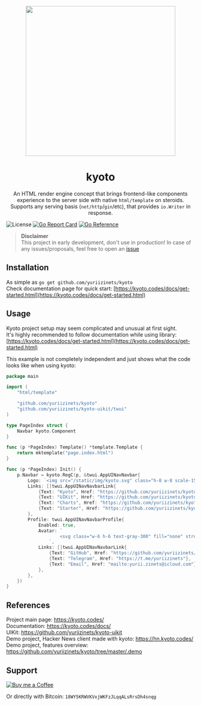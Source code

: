 
<p align="center">
    <img width="400" src="https://raw.githubusercontent.com/yuriizinets/kyoto/master/.web/docs/.vuepress/public/kyoto.svg" />
</p>

<h1 align="center">kyoto</h1>
<p align="center">
    An HTML render engine concept that brings frontend-like components experience to the server side with native <code>html/template</code> on steroids. Supports any serving basis (<code>net/http</code>/<code>gin</code>/etc), that provides <code>io.Writer</code> in response.
</p>

![License](https://img.shields.io/github/license/yuriizinets/kyoto)
[![Go Report Card](https://goreportcard.com/badge/github.com/yuriizinets/kyoto)](https://goreportcard.com/report/github.com/yuriizinets/kyoto)
[![Go Reference](https://pkg.go.dev/badge/github.com/yuriizinets/kyoto.svg)](https://pkg.go.dev/github.com/yuriizinets/kyoto)



> **Disclaimer**  
> This project in early development, don't use in production! In case of any issues/proposals, feel free to open an [issue](https://github.com/yuriizinets/kyoto/issues/new)

## Installation

As simple as `go get github.com/yuriizinets/kyoto`  
Check documentation page for quick start: [https://kyoto.codes/docs/get-started.html](https://kyoto.codes/docs/get-started.html)

## Usage

Kyoto project setup may seem complicated and unusual at first sight.  
It's highly recommended to follow documentation while using library: [https://kyoto.codes/docs/get-started.html](https://kyoto.codes/docs/get-started.html)  

This example is not completely independent and just shows what the code looks like when using kyoto:

```go
package main

import (
	"html/template"

	"github.com/yuriizinets/kyoto"
	"github.com/yuriizinets/kyoto-uikit/twui"
)

type PageIndex struct {
	Navbar kyoto.Component
}

func (p *PageIndex) Template() *template.Template {
	return mktemplate("page.index.html")
}

func (p *PageIndex) Init() {
	p.Navbar = kyoto.RegC(p, &twui.AppUINavNavbar{
        Logo: `<img src="/static/img/kyoto.svg" class="h-8 w-8 scale-150" />`,
		Links: []twui.AppUINavNavbarLink{
			{Text: "Kyoto", Href: "https://github.com/yuriizinets/kyoto"},
			{Text: "UIKit", Href: "https://github.com/yuriizinets/kyoto-uikit"},
			{Text: "Charts", Href: "https://github.com/yuriizinets/kyoto-charts"},
			{Text: "Starter", Href: "https://github.com/yuriizinets/kyoto-starter"},
		},
		Profile: twui.AppUINavNavbarProfile{
			Enabled: true,
			Avatar: `
					<svg class="w-6 h-6 text-gray-300" fill="none" stroke="currentColor" viewBox="0 0 24 24" xmlns="http://www.w3.org/2000/svg"><path stroke-linecap="round" stroke-linejoin="round" stroke-width="2" d="M3 8l7.89 5.26a2 2 0 002.22 0L21 8M5 19h14a2 2 0 002-2V7a2 2 0 00-2-2H5a2 2 0 00-2 2v10a2 2 0 002 2z"></path></svg>
				`,
			Links: []twui.AppUINavNavbarLink{
				{Text: "GitHub", Href: "https://github.com/yuriizinets/kyoto/discussions/40"},
				{Text: "Telegram", Href: "https://t.me/yuriizinets"},
				{Text: "Email", Href: "mailto:yurii.zinets@icloud.com"},
			},
		},
    })
}

```


## References

Project main page: https://kyoto.codes/  
Documentation: https://kyoto.codes/docs/  
UIKit: https://github.com/yuriizinets/kyoto-uikit  
Demo project, Hacker News client made with kyoto: https://hn.kyoto.codes/  
Demo project, features overview: https://github.com/yuriizinets/kyoto/tree/master/.demo  


## Support

<a target="_blank" href="https://www.buymeacoffee.com/yuriizinets"><img alt="Buy me a Coffee" src="https://github.com/egonelbre/gophers/blob/master/.thumb/animation/buy-morning-coffee-3x.gif?raw=true"></a>


Or directly with Bitcoin: `18WY5KRWVKVxjWKFzJLqqALsRrsDh4snqg`
